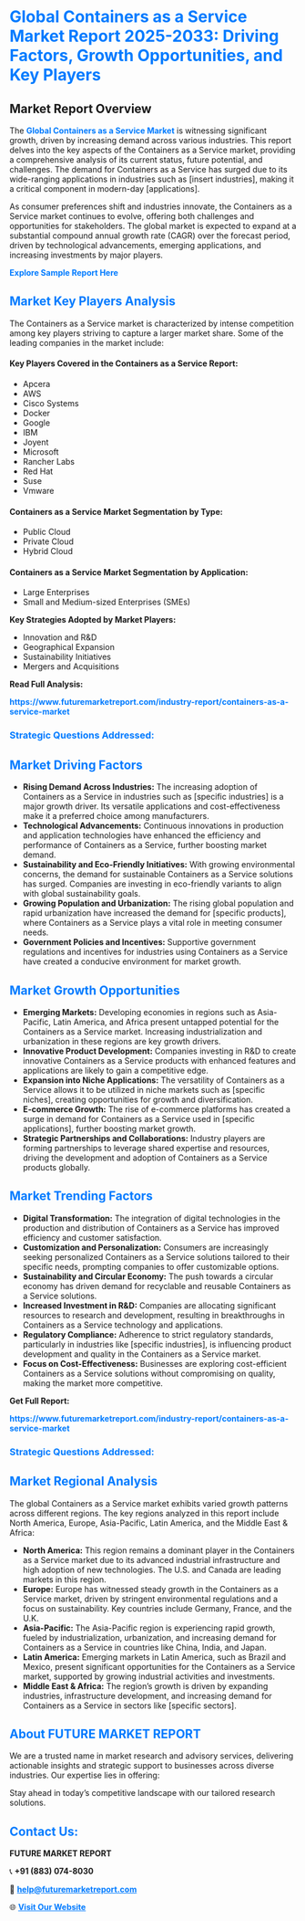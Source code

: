 <h1 style="color: #007BFF;">Global Containers as a Service Market Report 2025-2033: Driving Factors, Growth Opportunities, and Key Players</h1>

<section id="overview">
<h2>Market Report Overview</h2>
<p>The <a href="https://www.futuremarketreport.com/industry-report/containers-as-a-service-market" style="color: #007BFF; text-decoration: none;"><strong>Global Containers as a Service Market</strong></a> is witnessing significant growth, driven by increasing demand across various industries. This report delves into the key aspects of the Containers as a Service market, providing a comprehensive analysis of its current status, future potential, and challenges. The demand for Containers as a Service has surged due to its wide-ranging applications in industries such as [insert industries], making it a critical component in modern-day [applications].</p>
<p>As consumer preferences shift and industries innovate, the Containers as a Service market continues to evolve, offering both challenges and opportunities for stakeholders. The global market is expected to expand at a substantial compound annual growth rate (CAGR) over the forecast period, driven by technological advancements, emerging applications, and increasing investments by major players.</p>
</section>

<section id="overview">
<p><a href="https://www.futuremarketreport.com/request-sample/reportId=103690" style="color: #007BFF; text-decoration: none;"><strong>Explore Sample Report Here</strong></a></p>
</section>

<section id="key-players">
<h2 style="color: #007BFF;">Market Key Players Analysis</h2>
<p>The Containers as a Service market is characterized by intense competition among key players striving to capture a larger market share. Some of the leading companies in the market include:</p>
<h4>Key Players Covered in the Containers as a Service Report:</h4>
<ul><li>Apcera</li><li>AWS</li><li>Cisco Systems</li><li>Docker</li><li>Google</li><li>IBM</li><li>Joyent</li><li>Microsoft</li><li>Rancher Labs</li><li>Red Hat</li><li>Suse</li><li>Vmware</li></ul>
<h4>Containers as a Service Market Segmentation by Type:</h4>
<ul><li>Public Cloud</li><li>Private Cloud</li><li>Hybrid Cloud</li></ul>

<h4>Containers as a Service Market Segmentation by Application:</h4>
<ul><li>Large Enterprises</li><li>Small and Medium-sized Enterprises (SMEs)</li></ul>
<p><strong>Key Strategies Adopted by Market Players:</strong></p>
<ul>
<li>Innovation and R&D</li>
<li>Geographical Expansion</li>
<li>Sustainability Initiatives</li>
<li>Mergers and Acquisitions</li>
</ul>
</section>

<section>
<p><strong>Read Full Analysis: </strong></p><a href="https://www.futuremarketreport.com/industry-report/containers-as-a-service-market" style="color: #007BFF; text-decoration: none;"><strong>https://www.futuremarketreport.com/industry-report/containers-as-a-service-market</strong></a>
<h3 style="color: #007BFF;">Strategic Questions Addressed:</h3>
</section>

<section id="driving-factors">
<h2 style="color: #007BFF;">Market Driving Factors</h2>
<ul>
<li><strong>Rising Demand Across Industries:</strong> The increasing adoption of Containers as a Service in industries such as [specific industries] is a major growth driver. Its versatile applications and cost-effectiveness make it a preferred choice among manufacturers.</li>
<li><strong>Technological Advancements:</strong> Continuous innovations in production and application technologies have enhanced the efficiency and performance of Containers as a Service, further boosting market demand.</li>
<li><strong>Sustainability and Eco-Friendly Initiatives:</strong> With growing environmental concerns, the demand for sustainable Containers as a Service solutions has surged. Companies are investing in eco-friendly variants to align with global sustainability goals.</li>
<li><strong>Growing Population and Urbanization:</strong> The rising global population and rapid urbanization have increased the demand for [specific products], where Containers as a Service plays a vital role in meeting consumer needs.</li>
<li><strong>Government Policies and Incentives:</strong> Supportive government regulations and incentives for industries using Containers as a Service have created a conducive environment for market growth.</li>
</ul>
</section>

<section id="growth-opportunities">
<h2 style="color: #007BFF;">Market Growth Opportunities</h2>
<ul>
<li><strong>Emerging Markets:</strong> Developing economies in regions such as Asia-Pacific, Latin America, and Africa present untapped potential for the Containers as a Service market. Increasing industrialization and urbanization in these regions are key growth drivers.</li>
<li><strong>Innovative Product Development:</strong> Companies investing in R&D to create innovative Containers as a Service products with enhanced features and applications are likely to gain a competitive edge.</li>
<li><strong>Expansion into Niche Applications:</strong> The versatility of Containers as a Service allows it to be utilized in niche markets such as [specific niches], creating opportunities for growth and diversification.</li>
<li><strong>E-commerce Growth:</strong> The rise of e-commerce platforms has created a surge in demand for Containers as a Service used in [specific applications], further boosting market growth.</li>
<li><strong>Strategic Partnerships and Collaborations:</strong> Industry players are forming partnerships to leverage shared expertise and resources, driving the development and adoption of Containers as a Service products globally.</li>
</ul>
</section>

<section id="trending-factors">
<h2 style="color: #007BFF;">Market Trending Factors</h2>
<ul>
<li><strong>Digital Transformation:</strong> The integration of digital technologies in the production and distribution of Containers as a Service has improved efficiency and customer satisfaction.</li>
<li><strong>Customization and Personalization:</strong> Consumers are increasingly seeking personalized Containers as a Service solutions tailored to their specific needs, prompting companies to offer customizable options.</li>
<li><strong>Sustainability and Circular Economy:</strong> The push towards a circular economy has driven demand for recyclable and reusable Containers as a Service solutions.</li>
<li><strong>Increased Investment in R&D:</strong> Companies are allocating significant resources to research and development, resulting in breakthroughs in Containers as a Service technology and applications.</li>
<li><strong>Regulatory Compliance:</strong> Adherence to strict regulatory standards, particularly in industries like [specific industries], is influencing product development and quality in the Containers as a Service market.</li>
<li><strong>Focus on Cost-Effectiveness:</strong> Businesses are exploring cost-efficient Containers as a Service solutions without compromising on quality, making the market more competitive.</li>
</ul>
</section>

<section>
<p><strong>Get Full Report: </strong></p><a href="https://www.futuremarketreport.com/industry-report/containers-as-a-service-market" style="color: #007BFF; text-decoration: none;"><strong>https://www.futuremarketreport.com/industry-report/containers-as-a-service-market</strong></a>
<h3 style="color: #007BFF;">Strategic Questions Addressed:</h3>
</section>


<section id="regional-analysis">
<h2 style="color: #007BFF;">Market Regional Analysis</h2>
<p>The global Containers as a Service market exhibits varied growth patterns across different regions. The key regions analyzed in this report include North America, Europe, Asia-Pacific, Latin America, and the Middle East & Africa:</p>
<ul>
<li><strong>North America:</strong> This region remains a dominant player in the Containers as a Service market due to its advanced industrial infrastructure and high adoption of new technologies. The U.S. and Canada are leading markets in this region.</li>
<li><strong>Europe:</strong> Europe has witnessed steady growth in the Containers as a Service market, driven by stringent environmental regulations and a focus on sustainability. Key countries include Germany, France, and the U.K.</li>
<li><strong>Asia-Pacific:</strong> The Asia-Pacific region is experiencing rapid growth, fueled by industrialization, urbanization, and increasing demand for Containers as a Service in countries like China, India, and Japan.</li>
<li><strong>Latin America:</strong> Emerging markets in Latin America, such as Brazil and Mexico, present significant opportunities for the Containers as a Service market, supported by growing industrial activities and investments.</li>
<li><strong>Middle East & Africa:</strong> The region’s growth is driven by expanding industries, infrastructure development, and increasing demand for Containers as a Service in sectors like [specific sectors].</li>
</ul>
</section>

<footer>
<h2 style="color: #007BFF;">About FUTURE MARKET REPORT</h2>
<p>We are a trusted name in market research and advisory services, delivering actionable insights and strategic support to businesses across diverse industries. Our expertise lies in offering:</p>

<p>Stay ahead in today’s competitive landscape with our tailored research solutions.</p>

<h2 style="color: #007BFF;">Contact Us:</h2>
<p><strong>FUTURE MARKET REPORT</strong></p>
<p>📞 <strong>+91 (883) 074-8030</strong></p>
<p>📧 <strong><a href="mailto:help@futuremarketreport.com" style="color: #007BFF;">help@futuremarketreport.com</a></strong></p>
<p>🌐 <strong><a href="https://www.futuremarketreport.com/" style="color: #007BFF;">Visit Our Website</a></strong></p>
</footer>